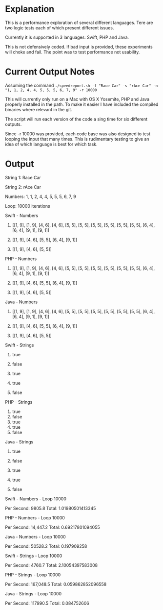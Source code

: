 Explanation
==========

This is a performance exploration of several different languages. Tere are two logic tests each of which present different issues.

Currently it is supported in 3 languages: Swift, PHP and Java.

This is not defensively coded. If bad input is provided, these experiments will choke and fail. The point was to test performance not usability.

Current Output Notes
==========

Assuming the command `./speedreport.sh -f "Race Car" -s "rAce Car" -n "1, 1, 2, 4, 4, 5, 5, 5, 6, 7, 9" -r 10000`

This will currently only run on a Mac with OS X Yosemite, PHP and Java properly installed in the path. To make it easier I have included the compiled binaries where relevant in the git.

The script will run each version of the code a sing time for six different outputs.

Since -r 10000 was provided, each code base was also designed to test looping the input that many times. This is rudimentary testing to give an idea of which language is best for which task.

Output
==========

String 1: Race Car

String 2: rAce Car

Numbers: 1, 1, 2, 4, 4, 5, 5, 5, 6, 7, 9

Loop: 10000 iterations

Swift - Numbers

1) [[1, 9], [1, 9], [4, 6], [4, 6], [5, 5], [5, 5], [5, 5], [5, 5], [5, 5], [5, 5], [6, 4], [6, 4], [9, 1], [9, 1]]

2) [[1, 9], [4, 6], [5, 5], [6, 4], [9, 1]]

3) [[1, 9], [4, 6], [5, 5]]

PHP - Numbers

1) [[1, 9], [1, 9], [4, 6], [4, 6], [5, 5], [5, 5], [5, 5], [5, 5], [5, 5], [5, 5], [6, 4], [6, 4], [9, 1], [9, 1]]

2) [[1, 9], [4, 6], [5, 5], [6, 4], [9, 1]]

3) [[1, 9], [4, 6], [5, 5]]

Java - Numbers

1) [[1, 9], [1, 9], [4, 6], [4, 6], [5, 5], [5, 5], [5, 5], [5, 5], [5, 5], [5, 5], [6, 4], [6, 4], [9, 1], [9, 1]]

2) [[1, 9], [4, 6], [5, 5], [6, 4], [9, 1]]

3) [[1, 9], [4, 6], [5, 5]]

Swift - Strings

1) true

2) false

3) true

4) true

5) false

PHP - Strings

1) true
2) false
3) true
4) true
5) false

Java - Strings

1) true

2) false

3) true

4) true

5) false

Swift - Numbers - Loop 10000

Per Second: 9805.8 Total: 1.01980501413345

PHP - Numbers - Loop 10000

Per Second: 14,447.2 Total: 0.69217801094055

Java - Numbers - Loop 10000

Per Second: 50528.2 Total: 0.197909258

Swift - Strings - Loop 10000

Per Second: 4760.7 Total: 2.10054397583008

PHP - Strings - Loop 10000

Per Second: 167,048.5 Total: 0.059862852096558

Java - Strings - Loop 10000

Per Second: 117990.5 Total: 0.084752606
